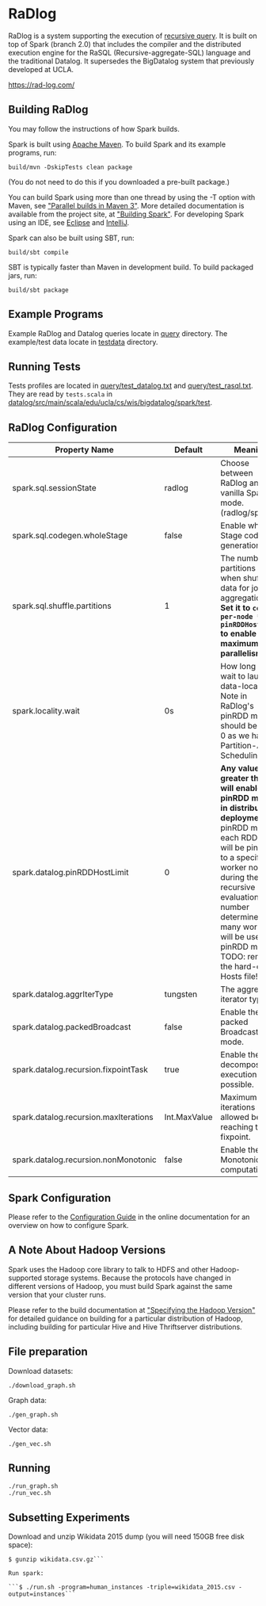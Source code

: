 # RaDlog

RaDlog is a system supporting the execution of [recursive query](https://en.wikipedia.org/wiki/Hierarchical_and_recursive_queries_in_SQL).
It is built on top of Spark (branch 2.0) that includes the compiler
and the distributed execution engine for the RaSQL (Recursive-aggregate-SQL)
language and the traditional Datalog. It supersedes the BigDatalog system
that previously developed at UCLA.

<https://rad-log.com/>

## Building RaDlog

You may follow the instructions of how Spark builds.

Spark is built using [Apache Maven](http://maven.apache.org/).
To build Spark and its example programs, run:

    build/mvn -DskipTests clean package

(You do not need to do this if you downloaded a pre-built package.)

You can build Spark using more than one thread by using the -T option with Maven, see ["Parallel builds in Maven 3"](https://cwiki.apache.org/confluence/display/MAVEN/Parallel+builds+in+Maven+3).
More detailed documentation is available from the project site, at
["Building Spark"](http://spark.apache.org/docs/latest/building-spark.html).
For developing Spark using an IDE, see [Eclipse](https://cwiki.apache.org/confluence/display/SPARK/Useful+Developer+Tools#UsefulDeveloperTools-Eclipse)
and [IntelliJ](https://cwiki.apache.org/confluence/display/SPARK/Useful+Developer+Tools#UsefulDeveloperTools-IntelliJ).

Spark can also be built using SBT, run:

    build/sbt compile

SBT is typically faster than Maven in development build.
To build packaged jars, run:

    build/sbt package
     
## Example Programs

Example RaDlog and Datalog queries locate in [query](query) directory.
The example/test data locate in [testdata](testdata) directory.

## Running Tests

Tests profiles are located in [query/test_datalog.txt](query/test_datalog.txt) and [query/test_rasql.txt](query/test_rasql.txt). They are read by `tests.scala` in [datalog/src/main/scala/edu/ucla/cs/wis/bigdatalog/spark/test](datalog/src/main/scala/edu/ucla/cs/wis/bigdatalog/spark/test).

## RaDlog Configuration

Property Name | Default | Meaning
------------- | -------------| -------------
spark.sql.sessionState|radlog|Choose between RaDlog and vanilla Spark mode. (radlog/spark)
spark.sql.codegen.wholeStage|false|Enable whole Stage code generation.
spark.sql.shuffle.partitions|1|The number of partitions to use when shuffling data for joins or aggregations. **Set it to `cores-per-node * pinRDDHostLimit` to enable the maximum parallelism.**
spark.locality.wait|0s|How long to wait to launch a data-local task. Note in RaDlog's pinRDD mode, it should be set to 0 as we have Partition-Aware Scheduling.
spark.datalog.pinRDDHostLimit|0|**Any value greater than 0 will enable the pinRDD mode in distributed deployment.** In pinRDD mode, each RDD split will be pinned to a specific worker node during the recursive evaluation. This number determines how many workers will be used in pinRDD mode. TODO: remove the hard-coded Hosts file!!!
spark.datalog.aggrIterType|tungsten|The aggregate iterator type.
spark.datalog.packedBroadcast|false|Enable the packed Broadcast mode.
spark.datalog.recursion.fixpointTask|true|Enable the decomposed execution when possible.
spark.datalog.recursion.maxIterations|Int.MaxValue|Maximum iterations allowed before reaching the fixpoint.
spark.datalog.recursion.nonMonotonic|false|Enable the non-Monotonic computation.

## Spark Configuration

Please refer to the [Configuration Guide](http://spark.apache.org/docs/latest/configuration.html)
in the online documentation for an overview on how to configure Spark.

## A Note About Hadoop Versions

Spark uses the Hadoop core library to talk to HDFS and other Hadoop-supported
storage systems. Because the protocols have changed in different versions of
Hadoop, you must build Spark against the same version that your cluster runs.

Please refer to the build documentation at
["Specifying the Hadoop Version"](http://spark.apache.org/docs/latest/building-spark.html#specifying-the-hadoop-version)
for detailed guidance on building for a particular distribution of Hadoop, including
building for particular Hive and Hive Thriftserver distributions.

## File preparation

Download datasets:

```
./download_graph.sh
```

Graph data:

```
./gen_graph.sh
```

Vector data:

```
./gen_vec.sh
```


## Running

```
./run_graph.sh
./run_vec.sh
```

## Subsetting Experiments
Download and unzip Wikidata 2015 dump (you will need 150GB free disk space):

```$ curl --output wikidata.csv.gz "https://zenodo.org/record/7937850/files/wikidata_2015.csv.gz?download=1"
$ gunzip wikidata.csv.gz```

Run spark:

```$ ./run.sh -program=human_instances -triple=wikidata_2015.csv -output=instances```
